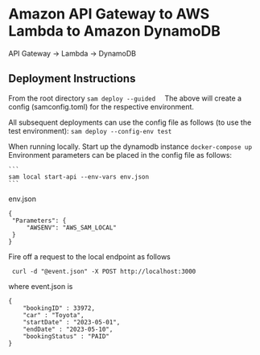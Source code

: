 # Amazon API Gateway to AWS Lambda to Amazon DynamoDB

API Gateway -> Lambda -> DynamoDB

## Deployment Instructions
From the root directory
    ```
    sam deploy --guided  
    ```
The above will create a config (samconfig.toml) for the respective environment. 

All subsequent deployments can use the config file as follows (to use the test environment): 
    ```
    sam deploy --config-env test
    ```

When running locally. Start up the dynamodb instance 
    ```
    docker-compose up  
    ```
Environment parameters can be placed in the config file as follows:

    ```
    sam local start-api --env-vars env.json
    ```

env.json 
   ```
{
    "Parameters": {
        "AWSENV": "AWS_SAM_LOCAL"
    }
}
   ```

Fire off a request to the local endpoint as follows 
   ```
    curl -d "@event.json" -X POST http://localhost:3000
   ```
where event.json is  
```
{
	"bookingID" : 33972,
    "car" : "Toyota",
	"startDate" : "2023-05-01", 
	"endDate" : "2023-05-10", 
	"bookingStatus" : "PAID"
}
```
